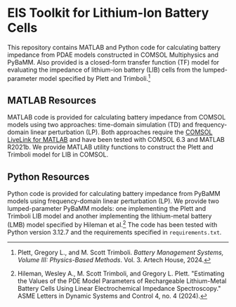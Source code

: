 # EIS Toolkit for Lithium-Ion Battery Cells

This repository contains MATLAB and Python code for calculating battery impedance from PDAE models constructed in COMSOL Multiphysics and PyBaMM. Also provided is a closed-form transfer function (TF) model for evaluating the impedance of lithium-ion battery (LIB) cells from the lumped-parameter model specified by Plett and Trimboli.[^1]

## MATLAB Resources

MATLAB code is provided for calculating battery impedance from COMSOL models using two approaches: time-domain simulation (TD) and frequency-domain linear perturbation (LP). Both approaches require the [COMSOL LiveLink for MATLAB](https://www.comsol.com/livelink-for-matlab) and have been tested with COMSOL 6.3 and MATLAB R2021b. We provide MATLAB utility functions to construct the Plett and Trimboli model for LIB in COMSOL.

## Python Resources

Python code is provided for calculating battery impedance from PyBaMM models using frequency-domain linear perturbation (LP). We provide two lumped-parameter PyBaMM models: one implementing the Plett and Trimboli LIB model and another implementing the lithium-metal battery (LMB) model specified by Hileman et al.[^2] The code has been tested with Python version 3.12.7 and the requirements specified in `requirements.txt`.

[^1]: Plett, Gregory L., and M. Scott Trimboli. _Battery Management Systems, Volume III: Physics-Based Methods_. Vol.&nbsp;3. Artech House, 2024.

[^2]: Hileman, Wesley A., M. Scott Trimboli, and Gregory L. Plett. "Estimating the Values of the PDE Model Parameters of Rechargeable Lithium-Metal Battery Cells Using Linear Electrochemical Impedance Spectroscopy." ASME Letters in Dynamic Systems and Control 4, no. 4 (2024).
